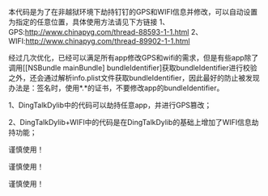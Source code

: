本代码是为了在非越狱环境下劫持钉钉的GPS和WIFI信息并修改，可以自动设置为指定的任意位置，具体使用方法请见下方链接
1、GPS:http://www.chinapyg.com/thread-88593-1-1.html
2、WIFI:http://www.chinapyg.com/thread-89902-1-1.html

经过几次优化，已经可以满足所有app修改GPS和wifi的需求，但是有些app除了调用[[NSBundle mainBundle] bundleIdentifier]获取bundleIdentifier进行校验之外，还会通过解析info.plist文件获取bundleIdentifier，因此最好的防止被发现办法是：签名时，使用*.*的证书，不要修改app的bundleIdentifier。

1、DingTalkDylib中的代码可以劫持任意app，并进行GPS篡改；

2、DingTalkDylib+WIFI中的代码是在DingTalkDylib的基础上增加了WIFI信息劫持功能；

谨慎使用！

谨慎使用！

谨慎使用！
